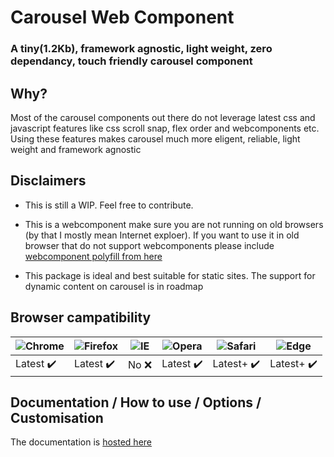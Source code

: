 # Carousel Web Component
### **A tiny(1.2Kb), framework agnostic, light weight, zero dependancy, touch friendly carousel component**

## Why?
Most of the carousel components out there do not leverage latest css and javascript features like css scroll snap, flex order and webcomponents etc. Using these features makes carousel much more eligent, reliable, light weight and framework agnostic

## Disclaimers
- This is still a WIP. Feel free to contribute.

- This is a webcomponent make sure you are not running on old browsers (by that I mostly mean Internet exploer). If you want to use it in old browser that do not support webcomponents please include [webcomponent polyfill from here](https://www.webcomponents.org/polyfills)

- This package is ideal and best suitable for static sites. The support for dynamic content on carousel is in roadmap 


## Browser campatibility
![Chrome](https://raw.github.com/alrra/browser-logos/main/src/chrome/chrome_48x48.png) | ![Firefox](https://raw.github.com/alrra/browser-logos/main/src/firefox/firefox_48x48.png) | ![IE](https://raw.githubusercontent.com/alrra/browser-logos/main/src/archive/internet-explorer_9-11/internet-explorer_9-11_48x48.png) | ![Opera](https://raw.github.com/alrra/browser-logos/main/src/opera/opera_48x48.png) | ![Safari](https://raw.github.com/alrra/browser-logos/main/src/safari/safari_48x48.png) | ![Edge](https://raw.githubusercontent.com/alrra/browser-logos/main/src/edge/edge_48x48.png)
--- | --- | --- | --- | --- | --- |
Latest :heavy_check_mark: | Latest :heavy_check_mark: | No :x: | Latest :heavy_check_mark: | Latest+ :heavy_check_mark: | Latest+ :heavy_check_mark:

## Documentation / How to use / Options / Customisation
The documentation is [hosted here](https://technikhil314.surge.sh/carousel/)
